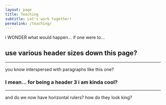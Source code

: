 ```yaml
---
layout: page
title: Teaching
subtitle: Let's work together!
permalink: /teaching/
---
```


i WONDER what would happen... if one were to...

## use various header sizes down this page?

---------

you know interspersed with paragraphs like this one?

### I mean... for being a header 3 i am kinda cool?

---------

and do we now have horizontal rulers? how do they look king?
